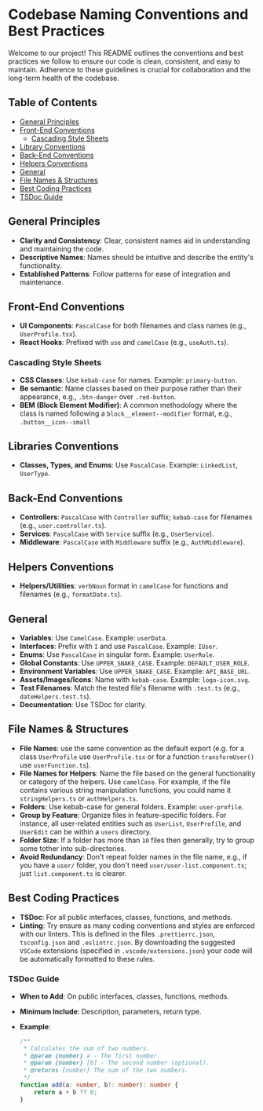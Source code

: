 # Codebase Naming Conventions and Best Practices

Welcome to our project! This README outlines the conventions and best practices we follow to ensure our code is clean, consistent, and easy to maintain. Adherence to these guidelines is crucial for collaboration and the long-term health of the codebase.

## Table of Contents

- [General Principles](#general-principles)
- [Front-End Conventions](#front-end-conventions)
  - [Cascading Style Sheets](#cascading-style-sheets)
- [Library Conventions](#libraries-conventions)
- [Back-End Conventions](#back-end-conventions)
- [Helpers Conventions](#helpers-conventions)
- [General](#general)
- [File Names & Structures](#file-names--structures)
- [Best Coding Practices](#best-coding-practices)
- [TSDoc Guide](#tsdoc-guide)

## General Principles

- **Clarity and Consistency**: Clear, consistent names aid in understanding and maintaining the code.
- **Descriptive Names**: Names should be intuitive and describe the entity's functionality.
- **Established Patterns**: Follow patterns for ease of integration and maintenance.

## Front-End Conventions

- **UI Components**: `PascalCase` for both filenames and class names (e.g., `UserProfile.tsx`).
- **React Hooks**: Prefixed with `use` and `camelCase` (e.g., `useAuth.ts`).

### Cascading Style Sheets

- **CSS Classes**: Use `kebab-case` for names. Example: `primary-button`.
- **Be semantic**: Name classes based on their purpose rather than their appearance, e.g., ``.btn-danger`` over ``.red-button``.
- **BEM (Block Element Modifier)**: A common methodology where the class is named following a `block__element--modifier` format, e.g., `.button__icon--small`

## Libraries Conventions

- **Classes, Types, and Enums**: Use `PascalCase`. Example: `LinkedList`, `UserType`.

## Back-End Conventions

- **Controllers**: `PascalCase` with `Controller` suffix; `kebab-case` for filenames (e.g., `user.controller.ts`).
- **Services**: `PascalCase` with `Service` suffix (e.g., `UserService`).
- **Middleware**: `PascalCase` with `Middleware` suffix (e.g., `AuthMiddleware`).

## Helpers Conventions

- **Helpers/Utilities**: `verbNoun` format in `camelCase` for functions and filenames (e.g., `formatDate.ts`).

## General

- **Variables**: Use `CamelCase`. Example: `userData`.
- **Interfaces**: Prefix with `I` and use `PascalCase`. Example: `IUser`.
- **Enums**: Use `PascalCase` in singular form. Example: `UserRole`.
- **Global Constants**: Use `UPPER_SNAKE_CASE`. Example: `DEFAULT_USER_ROLE`.
- **Environment Variables**: Use `UPPER_SNAKE_CASE`. Example: `API_BASE_URL`.
- **Assets/Images/Icons**: Name with `kebab-case`. Example: `logo-icon.svg`.
- **Test Filenames**: Match the tested file's filename with `.test.ts` (e.g., `dateHelpers.test.ts`).
- **Documentation**: Use TSDoc for clarity.

## File Names & Structures

- **File Names**: use the same convention as the default export (e.g. for a class `UserProfile` use `UserProfile.tsx` or for a function `transformUser()` use `userFunction.ts`).
- **File Names for Helpers**: Name the file based on the general functionality or category of the helpers. Use `camelCase`. For example, if the file contains various string manipulation functions, you could name it `stringHelpers.ts` or `authHelpers.ts`.
- **Folders**: Use kebab-case for general folders. Example: `user-profile`.
- **Group by Feature**: Organize files in feature-specific folders. For instance, all user-related entities such as `UserList`, `UserProfile`, and `UserEdit` can be within a `users` directory.
- **Folder Size**: If a folder has more than `10` files then generally, try to group some tother into sub-directories.
- **Avoid Redundancy**: Don't repeat folder names in the file name, e.g., if you have a `user/` folder, you don't need `user/user-list.component.ts`; just `list.component.ts` is clearer.

## Best Coding Practices

- **TSDoc**: For all public interfaces, classes, functions, and methods.
- **Linting**: Try ensure as many coding conventions and styles are enforced with our linters. This is defined in the files `.prettierrc.json`, `tsconfig.json` and `.eslintrc.json`. By downloading the suggested `VSCode` extensions (specified in `.vscode/extensions.json`) your code will be automatically formatted to these rules.

### TSDoc Guide

- **When to Add**: On public interfaces, classes, functions, methods.
- **Minimum Include**: Description, parameters, return type.
- **Example**:

  ```typescript
  /**
   * Calculates the sum of two numbers.
   * @param {number} a - The first number.
   * @param {number} [b] - The second number (optional).
   * @returns {number} The sum of the two numbers.
   */
  function add(a: number, b?: number): number {
      return a + b ?? 0;
  }
